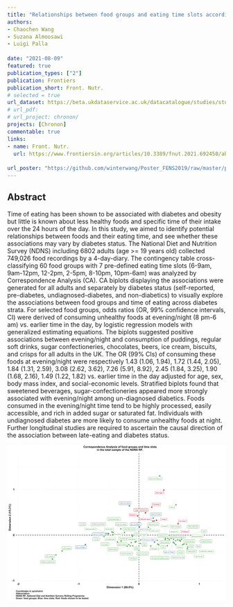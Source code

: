 ```yaml
---
title: "Relationships between food groups and eating time slots according to diabetes status in adults from the UK National Diet and Nutrition Survey (2008-2017) [accepted]"
authors: 
- Chaochen Wang
- Suzana Almoosawi
- Luigi Palla

date: "2021-08-09"
featured: true
publication_types: ["2"]
publication: Frontiers
publication_short: Front. Nutr.
# selected = true
url_dataset: https://beta.ukdataservice.ac.uk/datacatalogue/studies/study?id=6533#!/details
# url_pdf: 
# url_project: chronon/
projects: [Chronon]
commentable: true
links:
- name: Front. Nutr.
  url: https://www.frontiersin.org/articles/10.3389/fnut.2021.692450/abstract

url_poster: "https://github.com/winterwang/Poster_FENS2019/raw/master/poster.pdf"
---
```



## Abstract

Time of eating has been shown to be associated with diabetes and obesity but little is known about less healthy foods and specific time of their intake over the 24 hours of the day. In this study, we aimed to identify potential relationships between foods and their eating time, and see whether these associations may vary by diabetes status. The National Diet and Nutrition Survey (NDNS) including 6802 adults (age >= 19 years old) collected 749,026 food recordings by a 4-day-diary. The contingency table cross-classifying 60 food groups with 7 pre-defined eating time slots (6-9am, 9am-12pm, 12-2pm, 2-5pm, 8-10pm, 10pm-6am) was analyzed by Correspondence Analysis (CA). CA biplots displaying the associations were generated for all adults and separately by diabetes status (self-reported, pre-diabetes, undiagnosed-diabetes, and non-diabetics) to visually explore the associations between food groups and time of eating across diabetes strata. For selected food groups, odds ratios (OR, 99% confidence intervals, CI) were derived of consuming unhealthy foods at evening/night (8 pm-6 am) vs. earlier time in the day, by logistic regression models with generalized estimating equations. The biplots suggested positive associations between evening/night and consumption of puddings, regular soft drinks, sugar confectioneries, chocolates, beers, ice cream, biscuits, and crisps for all adults in the UK. The OR (99% CIs) of consuming these foods at evening/night were respectively 1.43 (1.06, 1.94), 1.72 (1.44, 2.05), 1.84 (1.31, 2.59), 3.08 (2.62, 3.62), 7.26 (5.91, 8.92), 2.45 (1.84, 3.25), 1.90 (1.68, 2.16), 1.49 (1.22, 1.82) vs. earlier time in the day adjusted for age, sex, body mass index, and social-economic levels. Stratified biplots found that sweetened beverages, sugar-confectioneries appeared more strongly associated with evening/night among un-diagnosed diabetics. Foods consumed in the evening/night time tend to be highly processed, easily accessible, and rich in added sugar or saturated fat. Individuals with undiagnosed diabetes are more likely to consume unhealthy foods at night. Further longitudinal studies are required to ascertain the causal direction of the association between late-eating and diabetes status.

![](https://github.com/winterwang/TestReDOC/raw/master/Submit/Frontier/manuscript/Fig1_big.jpg)